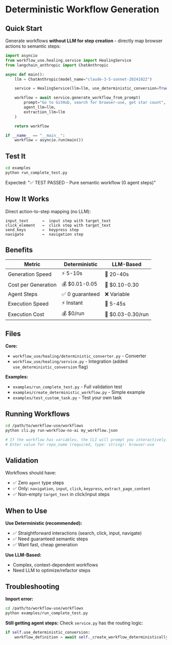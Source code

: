 # Deterministic Workflow Generation

## Quick Start

Generate workflows **without LLM for step creation** - directly map browser actions to semantic steps:

```python
import asyncio
from workflow_use.healing.service import HealingService
from langchain_anthropic import ChatAnthropic

async def main():
    llm = ChatAnthropic(model_name="claude-3-5-sonnet-20241022")

    service = HealingService(llm=llm, use_deterministic_conversion=True)

    workflow = await service.generate_workflow_from_prompt(
        prompt="Go to GitHub, search for browser-use, get star count",
        agent_llm=llm,
        extraction_llm=llm
    )

    return workflow

if __name__ == "__main__":
    workflow = asyncio.run(main())
```

## Test It

```bash
cd examples
python run_complete_test.py
```

Expected: "✅ TEST PASSED - Pure semantic workflow (0 agent steps)"

## How It Works

Direct action-to-step mapping (no LLM):

```
input_text      →  input step with target_text
click_element   →  click step with target_text
send_keys       →  keypress step
navigate        →  navigation step
```

## Benefits

| Metric | Deterministic | LLM-Based |
|--------|---------------|-----------|
| Generation Speed | ⚡ 5-10s | 🐌 20-40s |
| Cost per Generation | 💰 $0.01-0.05 | 💸 $0.10-0.30 |
| Agent Steps | ✅ 0 guaranteed | ❌ Variable |
| Execution Speed | ⚡ Instant | 🐌 5-45s |
| Execution Cost | 💰 $0/run | 💸 $0.03-0.30/run |

## Files

**Core:**
- `workflow_use/healing/deterministic_converter.py` - Converter
- `workflow_use/healing/service.py` - Integration (added `use_deterministic_conversion` flag)

**Examples:**
- `examples/run_complete_test.py` - Full validation test
- `examples/create_deterministic_workflow.py` - Simple example
- `examples/test_custom_task.py` - Test your own task

## Running Workflows

```bash
cd /path/to/workflow-use/workflows
python cli.py run-workflow-no-ai my_workflow.json

# If the workflow has variables, the CLI will prompt you interactively:
# Enter value for repo_name (required, type: string): browser-use
```

## Validation

Workflows should have:
- ✅ Zero `agent` type steps
- ✅ Only: `navigation`, `input`, `click`, `keypress`, `extract_page_content`
- ✅ Non-empty `target_text` in click/input steps

## When to Use

**Use Deterministic (recommended):**
- ✅ Straightforward interactions (search, click, input, navigate)
- ✅ Need guaranteed semantic steps
- ✅ Want fast, cheap generation

**Use LLM-Based:**
- Complex, context-dependent workflows
- Need LLM to optimize/refactor steps

## Troubleshooting

**Import error:**
```bash
cd /path/to/workflow-use/workflows
python examples/run_complete_test.py
```

**Still getting agent steps:**
Check `service.py` has the routing logic:
```python
if self.use_deterministic_conversion:
    workflow_definition = await self._create_workflow_deterministically(...)
```
